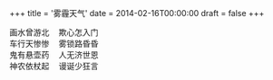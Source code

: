 +++
title = '雾霾天气'
date = 2014-02-16T00:00:00
draft = false
+++

<div class="poem">
<pre>
画水曾游北  欺心怎入门
车行天惨惨  雾锁路昏昏
鬼有悬壶药  人无济世恩
神农依杖起  谩诞少狂言
</pre>
</div>
